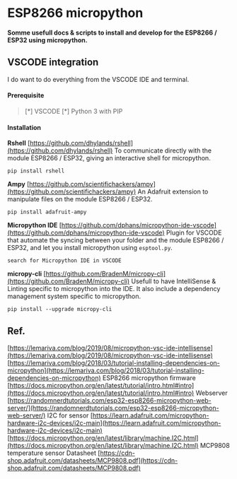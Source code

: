 # ESP8266 micropython

**Somme usefull docs & scripts to install and develop for the ESP8266 / ESP32 using micropython.**

## VSCODE integration

I do want to do everything from the VSCODE IDE and terminal.

#### Prerequisite

> [\*] VSCODE
> [\*] Python 3 with PIP

#### Installation

**Rshell**
[https://github.com/dhylands/rshell](https://github.com/dhylands/rshell)
To communicate directly with the module ESP8266 / ESP32, giving an interactive shell for micropython.

```
pip install rshell
```

**Ampy**
[https://github.com/scientifichackers/ampy](https://github.com/scientifichackers/ampy)
An Adafruit extension to manipulate files on the module ESP8266 / ESP32.

```
pip install adafruit-ampy
```

**Micropython IDE**
[https://github.com/dphans/micropython-ide-vscode](https://github.com/dphans/micropython-ide-vscode)
Plugin for VSCODE that automate the syncing between your folder and the module ESP8266 / ESP32, and let you install micropython using `esptool.py`.

```
search for Micropython IDE in VSCODE
```

**micropy-cli**
[https://github.com/BradenM/micropy-cli](https://github.com/BradenM/micropy-cli)
Usefull to have IntelliSense & Linting specific to micropython into the IDE. It also include a dependency management system specific to micropython.

```
pip install --upgrade micropy-cli
```

## Ref.

[https://lemariva.com/blog/2019/08/micropython-vsc-ide-intellisense](https://lemariva.com/blog/2019/08/micropython-vsc-ide-intellisense)
[https://lemariva.com/blog/2018/03/tutorial-installing-dependencies-on-micropython](https://lemariva.com/blog/2018/03/tutorial-installing-dependencies-on-micropython)
ESP8266 micropython firmware
[https://docs.micropython.org/en/latest/tutorial/intro.html#intro](https://docs.micropython.org/en/latest/tutorial/intro.html#intro)
Webserver
[https://randomnerdtutorials.com/esp32-esp8266-micropython-web-server/](https://randomnerdtutorials.com/esp32-esp8266-micropython-web-server/)
I2C for sensor
[https://learn.adafruit.com/micropython-hardware-i2c-devices/i2c-main](https://learn.adafruit.com/micropython-hardware-i2c-devices/i2c-main)
[https://docs.micropython.org/en/latest/library/machine.I2C.html](https://docs.micropython.org/en/latest/library/machine.I2C.html)
MCP9808 temperature sensor Datasheet
[https://cdn-shop.adafruit.com/datasheets/MCP9808.pdf](https://cdn-shop.adafruit.com/datasheets/MCP9808.pdf)